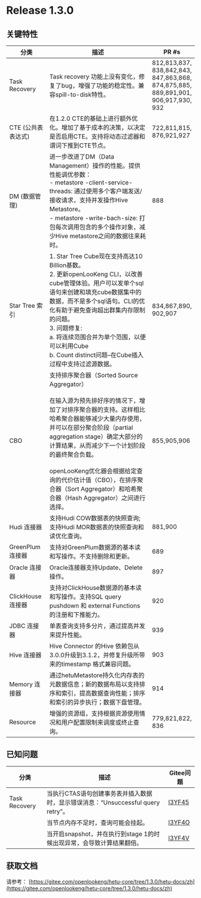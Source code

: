 # Release 1.3.0

## 关键特性

| 分类   | 描述                                                         | PR #s                                                   |
| ------------------------------ | ------------------------------------------------------------ | ------------------------------------------------------------ |
| Task Recovery                 | Task recovery 功能上没有变化，修复了bug，增强了功能的稳定性。兼容spill-to-disk特性。 | 812,813,837,<br/>838,842,843,<br/>847,863,868,<br/>874,875,885,<br/>889,891,901,<br/>906,917,930,<br/>932 |
| CTE (公共表表达式) | 在1.2.0 CTE的基础上进行额外优化。增加了基于成本的决策，以决定是否启用CTE。支持将动态过滤器和谓词下推到CTE节点。 | 722,811,815,<br/>876,921,927                                 |
| DM (数据管理)           | 进一步改进了DM（Data Management）操作的性能。提供性能调优参数： <br/>- metastore -client-service-threads: 通过使用多个客户端发送/接收请求，支持并发操作Hive Metastore。<br/>- metastore -write-bach-size: 打包每次调用包含的多个操作对象，减少Hive metastore之间的数据往来耗时。 | 888                                                          |
| Star Tree 索引                | 1. Star Tree Cube现在支持高达10 Billion基数。 <br/>2. 更新openLooKeng CLI，以改善cube管理体验。用户可以发单个sql语句来创建和填充cube数据集中的数据，而不是多个sql语句。CLI的优化有助于避免查询超出群集内存限制的问题。<br/>3. 问题修复:<br/>    a. 将连续范围合并为单个范围，以便可以利用Cube<br/>    b. Count distinct问题–在Cube插入过程中支持过滤源数据。 | 834,867,890,<br/>902,907                                     |
| CBO                            | 支持排序聚合器（Sorted Source Aggregator）<br/><br/>在输入源为预先排好序的情况下，增加了对排序聚合器的支持。这样相比哈希聚合器能够减少大量内存使用，并可以在部分聚合阶段（partial aggregation stage）确定大部分的计算结果，从而减少下一个计划阶段的最终聚合负载。<br/><br/>openLooKeng优化器会根据给定查询的代价估计值（CBO），在排序聚合器（Sort Aggregator）和哈希聚合器（Hash Aggregator）之间进行选择。 | 855,905,906                                                  |
| Hudi 连接器                 | 支持Hudi COW数据表的快照查询; 支持Hudi MOR数据表的快照查询和读优化查询。 | 881,900                                                      |
| GreenPlum 连接器            | 支持对GreenPlum数据源的基本读和写操作。不支持删除和更新。 | 689                                                          |
| Oracle 连接器               | Oracle连接器支持Update、Delete操作。 | 897                                                          |
| ClickHouse 连接器           | 支持对ClickHouse数据源的基本读和写操作。支持SQL query pushdown 和 external Functions 的注册和下推能力。 | 920                                                          |
| JDBC 连接器                 | 单表查询支持多分片，通过提高并发来提升性能。 | 939                                                          |
| Hive 连接器                 | Hive Connector 的Hive 依赖包从3.0.0升级到3.1.2，并修复升级所带来的timestamp 格式兼容问题。 | 903                                                          |
| Memory 连接器               | 通过hetuMetastore持久化内存表的元数据信息；新的数据布局以支持排序和索引，提高数据查询性能；排序和索引的异步执行；数据下盘管理。 | 914                                                          |
| Resource                       | 增强的资源组，支持根据资源使用情况和用户配置限制来调度或终止查询。 | 779,821,822,<br/>836 
## 已知问题

| 分类   | 描述                                                         | Gitee问题                                                    |
| --------------------- | ------------------------------------------------------------ | ------------------------------------------------------------ |
| Task Recovery | 当执行CTAS语句创建事务表并插入数据时，显示错误消息：“Unsuccessful query retry”。 | [I3YF45](https://gitee.com/openlookeng/hetu-core/issues/I3YF45) |
|         | 当节点内存不足时，查询可能会挂起。| [I3YF4O](https://gitee.com/openlookeng/hetu-core/issues/I3YF4O) |
|               | 当开启snapshot，并在执行到stage 1的时候出现异常，会导致计算结果翻倍。 | [I3YF4V](https://gitee.com/openlookeng/hetu-core/issues/I3YF4V) |

## 获取文档

请参考： [https://gitee.com/openlookeng/hetu-core/tree/1.3.0/hetu-docs/zh](https://gitee.com/openlookeng/hetu-core/tree/1.3.0/hetu-docs/zh)
